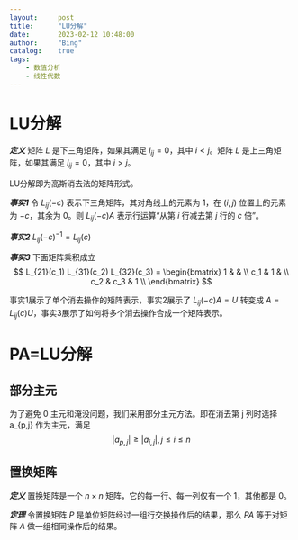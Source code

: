 ```yaml
---
layout:     post
title:      "LU分解"
date:       2023-02-12 10:48:00
author:     "Bing"
catalog:    true
tags:
    - 数值分析
    - 线性代数
---
```


# LU分解
***定义***
矩阵 $L$ 是下三角矩阵，如果其满足 $l_{ij} = 0$，其中 $i < j$。矩阵 $L$ 是上三角矩阵，如果其满足 $l_{ij} = 0$，其中 $i > j$。

LU分解即为高斯消去法的矩阵形式。

***事实1***
令 $L_{ij}(-c)$ 表示下三角矩阵，其对角线上的元素为 $1$，在 $(i,j)$ 位置上的元素为 $-c$，其余为 $0$。则 $L_{ij}(-c) A$ 表示行运算“从第 $i$ 行减去第 $j$ 行的 $c$ 倍”。

***事实2***
$L_{ij}(-c)^{-1} = L_{ij}(c)$

***事实3***
下面矩阵乘积成立
$$
    L_{21}(c_1) L_{31}(c_2) L_{32}(c_3) = \begin{bmatrix}
        1 & & \\
        c_1 & 1 & \\
        c_2 & c_3 & 1 \\
    \end{bmatrix}
$$

事实1展示了单个消去操作的矩阵表示，事实2展示了 $L_{ij}(-c) A = U$ 转变成 $A = L_{ij}(c) U$，事实3展示了如何将多个消去操作合成一个矩阵表示。

# PA=LU分解
## 部分主元
为了避免 0 主元和淹没问题，我们采用部分主元方法。即在消去第 j 列时选择 a_{p,j} 作为主元，满足
$$
    |a_{p,j}| \geq |a_{i,j}|, j \leq i \leq n
$$

## 置换矩阵
***定义***
置换矩阵是一个 $n \times n$ 矩阵，它的每一行、每一列仅有一个 $1$，其他都是 $0$。

***定理***
令置换矩阵 $P$ 是单位矩阵经过一组行交换操作后的结果，那么 $PA$ 等于对矩阵 $A$ 做一组相同操作后的结果。
